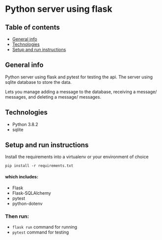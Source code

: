 # Python server using flask

## Table of contents
* [General info](#general-info)
* [Technologies](#technologies)
* [Setup and run instructions](#setup-and-run-instructions)

## General info
 Python server using flask and pytest for testing the api. The server using sqlite database to store the data.
 
 Lets you manage adding a message to the database, receiving a message/ messages, and deleting a message/ messages.

## Technologies
* Python 3.8.2
* sqlite

## Setup and run instructions

Install the requirements into a virtualenv or your environment of choice

```pip install -r requirements.txt```
#### which includes:
 * Flask
 * Flask-SQLAlchemy
 * pytest
 * python-dotenv
 
 ### Then run:
 * ```flask run``` command for running
 * ```pytest``` command for testing


 

